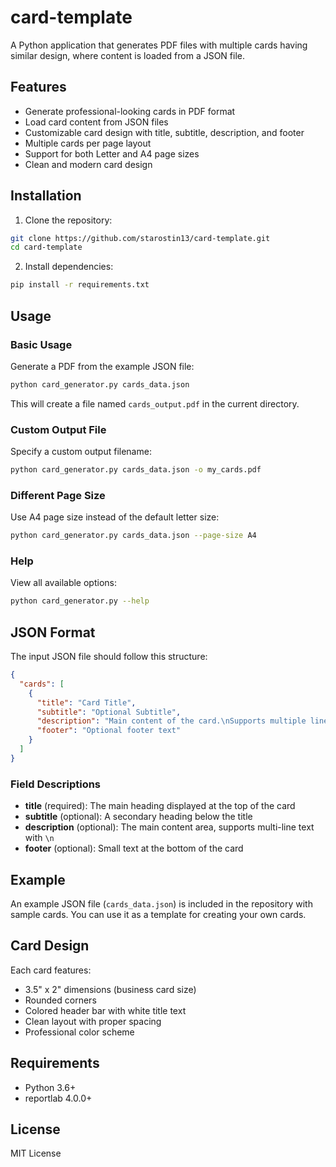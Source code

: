 # card-template

A Python application that generates PDF files with multiple cards having similar design, where content is loaded from a JSON file.

## Features

- Generate professional-looking cards in PDF format
- Load card content from JSON files
- Customizable card design with title, subtitle, description, and footer
- Multiple cards per page layout
- Support for both Letter and A4 page sizes
- Clean and modern card design

## Installation

1. Clone the repository:
```bash
git clone https://github.com/starostin13/card-template.git
cd card-template
```

2. Install dependencies:
```bash
pip install -r requirements.txt
```

## Usage

### Basic Usage

Generate a PDF from the example JSON file:

```bash
python card_generator.py cards_data.json
```

This will create a file named `cards_output.pdf` in the current directory.

### Custom Output File

Specify a custom output filename:

```bash
python card_generator.py cards_data.json -o my_cards.pdf
```

### Different Page Size

Use A4 page size instead of the default letter size:

```bash
python card_generator.py cards_data.json --page-size A4
```

### Help

View all available options:

```bash
python card_generator.py --help
```

## JSON Format

The input JSON file should follow this structure:

```json
{
  "cards": [
    {
      "title": "Card Title",
      "subtitle": "Optional Subtitle",
      "description": "Main content of the card.\nSupports multiple lines.",
      "footer": "Optional footer text"
    }
  ]
}
```

### Field Descriptions

- **title** (required): The main heading displayed at the top of the card
- **subtitle** (optional): A secondary heading below the title
- **description** (optional): The main content area, supports multi-line text with `\n`
- **footer** (optional): Small text at the bottom of the card

## Example

An example JSON file (`cards_data.json`) is included in the repository with sample cards. You can use it as a template for creating your own cards.

## Card Design

Each card features:
- 3.5" x 2" dimensions (business card size)
- Rounded corners
- Colored header bar with white title text
- Clean layout with proper spacing
- Professional color scheme

## Requirements

- Python 3.6+
- reportlab 4.0.0+

## License

MIT License